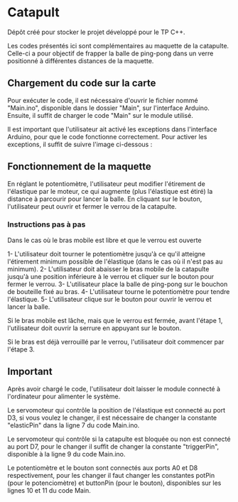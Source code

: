 # Catapult
Dépôt créé pour stocker le projet développé pour le TP C++.

Les codes présentés ici sont complémentaires au maquette de la catapulte. Celle-ci a pour objectif de frapper la balle de ping-pong dans un verre positionné à différentes distances de la maquette.

## Chargement du code sur la carte

Pour exécuter le code, il est nécessaire d'ouvrir le fichier nommé "Main.ino", disponible dans le dossier "Main", sur l'interface Arduino. Ensuite, il suffit de charger le code "Main" sur le module utilisé.

Il est important que l'utilisateur ait activé les exceptions dans l'interface Arduino, pour que le code fonctionne correctement. Pour activer les exceptions, il suffit de suivre l'image ci-dessous :


## Fonctionnement de la maquette

En réglant le potentiomètre, l'utilisateur peut modifier l'étirement de l'élastique par le moteur, ce qui augmente (plus l'élastique est étiré) la distance à parcourir pour lancer la balle.
En cliquant sur le bouton, l'utilisateur peut ouvrir et fermer le verrou de la catapulte.

### Instructions pas à pas

Dans le cas où le bras mobile est libre et que le verrou est ouverte

1- L'utilisateur doit tourner le potentiomètre jusqu'à ce qu'il atteigne l'étirement minimum possible de l'élastique (dans le cas où il n'est pas au minimum). 
2- L'utilisateur doit abaisser le bras mobile de la catapulte jusqu'à une position inférieure à le verrou et cliquer sur le bouton pour fermer le verrou.
3- L'utilisateur place la balle de ping-pong sur le bouchon de bouteille fixé au bras.
4- L'utilisateur tourne le potentiomètre pour tendre l'élastique.
5- L'utilisateur clique sur le bouton pour ouvrir le verrou et lancer la balle.

Si le bras mobile est lâche, mais que le verrou est fermée, avant l'étape 1, l'utilisateur doit ouvrir la serrure en appuyant sur le bouton.

Si le bras est déjà verrouillé par le verrou, l'utilisateur doit commencer par l'étape 3.

## Important

Après avoir chargé le code, l'utilisateur doit laisser le module connecté à l'ordinateur pour alimenter le système.

Le servomoteur qui contrôle la position de l'élastique est connecté au port D3, si vous voulez le changer, il est nécessaire de changer la constante "elasticPin" dans la ligne 7 du code Main.ino.

Le servomoteur qui contrôle si la catapulte est bloquée ou non est connecté au port D7, pour le changer il suffit de changer la constante "triggerPin", disponible à la ligne 9 du code Main.ino.

Le potentiomètre et le bouton sont connectés aux ports A0 et D8 respectivement, pour les changer il faut changer les constantes potPin (pour le potenciomètre) et buttonPin (pour le bouton), disponibles sur les lignes 10 et 11 du code Main.
